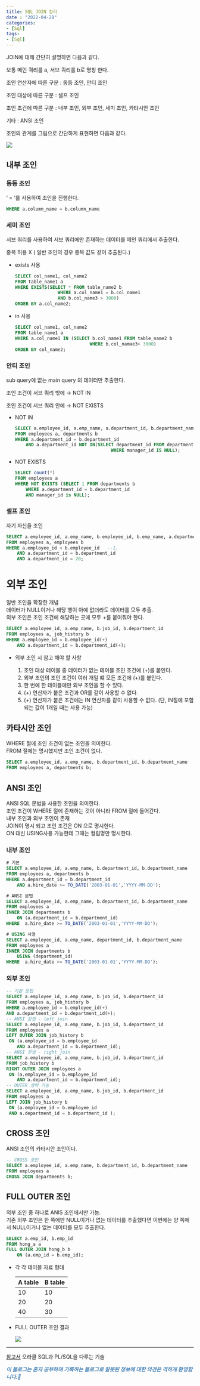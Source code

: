 ```yaml
---
title: SQL JOIN 정리
date : "2022-04-28"
categories:
- [Sql]
tags: 
- [Sql]
---
```



JOIN에 대해 간단히 설명하면 다음과 같다.  

보통 메인 쿼리를 a, 서브 쿼리를 b로 명칭 한다.  

조인 연산자에 따른 구분 : 동등 조인, 안티 조인  

조인 대상에 따른 구분 : 셀프 조인  

조인 조건에 따른 구분 : 내부 조인, 외부 조인, 세미 조인, 카타시안 조인  

기타 : ANSI 조인  

  
조인의 관계를 그림으로 간단하게 표현하면 다음과 같다.  

![](/images/sql_join/join-outer.png)

## 내부 조인

### 동등 조인

‘ = ‘를 사용하여 조인을 진행한다.  

```sql
WHERE a.column_name = b.column_name
```

### 세미 조인

서브 쿼리를 사용하여 서브 쿼리에만 존재하는 데이터를 메인 쿼리에서 추출한다.  

중복 허용 X  ( 일반 조인의 경우 중복 값도 같이 추출된다.)  

- exists 사용
    
    ```sql
    SELECT col_name1, col_name2
    FROM table_name1 a
    WHERE EXISTS(SELECT * FROM table_name2 b
                    WHERE a.col_name1 = b.col_name1
                    AND b.col_name3 > 3000)
    ORDER BY a.col_name2;
    ```
    
- in 사용
    
    ```sql
    SELECT col_name1, col_name2
    FROM table_name1 a
    WHERE a.col_name1 IN (SELECT b.col_name1 FROM table_name2 b
                                WHERE b.col_namae3> 3000)
    ORDER BY col_name2;
    ```
    

### 안티 조인

sub query에 없는 main query 의 데이터만 추출한다.  

조인 조건이 서브 쿼리 밖에 → NOT IN  

조인 조건이 서브 쿼리 안에 → NOT EXISTS  

- NOT IN
    
    ```sql
    SELECT a.employee_id, a.emp_name, a.department_id, b.department_name
    FROM employees a, departments b
    WHERE a.department_id = b.department_id 
        AND a.department_id NOT IN(SELECT department_id FROM departments 
                                        WHERE manager_id IS NULL);
    ```
    
- NOT EXISTS
    
    ```sql
    SELECT count(*)
    FROM employees a
    WHERE NOT EXISTS (SELECT 1 FROM departments b
        WHERE a.department_id = b.department_id 
        AND manager_id is NULL);
    ```
    

### 셀프 조인

자기 자신을 조인  

```sql
SELECT a.employee_id, a.emp_name, b.employee_id, b.emp_name, a.department_id
FROM employees a, employees b
WHERE a.employee_id < b.employee_id   --1.
    AND a.department_id = b.department_id
    AND a.department_id = 20;
```

  

# 외부 조인

일반 조인을 확장한 개념  
데이터가 NULL이거나 해당 행이 아예 없더라도 데이터를 모두 추출.  
외부 조인은 조인 조건에 해당하는 곳에 모두 +를 붙여줘야 한다.  

```sql
SELECT a.employee_id, a.emp_name, b.job_id, b.department_id
FROM employees a, job_history b
WHERE a.employee_id = b.employee_id(+)
    AND a.department_id = b.department_id(+);
```

- 외부 조인 시 참고 해야 할 사항
    
    1. 조인 대상 테이블 중 데이터가 없는 테이블 조인 조건에 (+)를 붙인다.
    2. 외부 조인의 조인 조건이 여러 개일 떄 모든 조건에 (+)를 붙인다.
    3. 한 번에 한 테이블에만 외부 조인을 할 수 있다.
    4. (+) 연산자가 붙은 조건과 OR를 같이 사용할 수 없다.
    5. (+) 연산자가 붙은 조건에는 IN 연산자를 같이 사용할 수 없다. (단, IN절에 포함되는 값이 1개일 때는 사용 가능)
    

## 카타시안 조인

WHERE 절에 조인 조건이 없는 조인을 의미한다.  
FROM 절에는 명시했지만 조인 조건이 없다.  

```sql
SELECT a.employee_id, a.emp_name, b.department_id, b.department_name
FROM employees a, departments b;
```

## ANSI 조인

ANSI SQL 문법을 사용한 조인을 의미한다.  
조인 조건이 WHERE 절에 존재하는 것이 아니라 FROM 절에 들어간다.  
내부 조인과 외부 조인이 존재  
JOIN이 명시 되고 조인 조건은 ON 으로 명시한다.  
ON 대신 USING사용 가능한데 그때는 컬럼명만 명시한다.  

### 내부 조인

```sql
# 기본
SELECT a.employee_id, a.emp_name, b.department_id, b.department_name
FROM employees a, departments b
WHERE a.department_id = b.department_id
    AND a.hire_date >= TO_DATE('2003-01-01','YYYY-MM-DD');

# ANSI 문법
SELECT a.employee_id, a.emp_name, b.department_id, b.department_name
FROM employees a
INNER JOIN departments b
    ON (a.department_id = b.department_id)
WHERE  a.hire_date >= TO_DATE('2003-01-01','YYYY-MM-DD');

# USING 사용
SELECT a.employee_id, a.emp_name, department_id, b.department_name
FROM employees a
INNER JOIN departments b
    USING (department_id)
WHERE  a.hire_date >= TO_DATE('2003-01-01','YYYY-MM-DD');
```

### 외부 조인

```sql
-- 기본 문법
SELECT a.employee_id, a.emp_name, b.job_id, b.department_id
FROM employees a, job_history b
WHERE a.employee_id = b.employee_id(+)
AND a.department_id = b.department_id(+);
-- ANSI 문법 - left join
SELECT a.employee_id, a.emp_name, b.job_id, b.department_id
FROM employees a
LEFT OUTER JOIN job_history b
 ON (a.employee_id = b.employee_id
    AND a.department_id = b.department_id);
-- ANSI 문법 - right join
SELECT a.employee_id, a.emp_name, b.job_id, b.department_id
FROM job_history b
RIGHT OUTER JOIN employees a
 ON (a.employee_id = b.employee_id
    AND a.department_id = b.department_id);
-- OUTER 생략 가능
SELECT a.employee_id, a.emp_name, b.job_id, b.department_id
FROM employees a
LEFT JOIN job_history b
 ON (a.employee_id = b.employee_id
 AND a.department_id = b.department_id );
```

## CROSS 조인

ANSI 조인의 카타시안 조인이다.  

```sql
-- CROSS 조인
SELECT a.employee_id, a.emp_name, b.department_id, b.department_name
FROM employees a
CROSS JOIN departments b;
```

## FULL OUTER 조인

외부 조인 중 하나로 ANIS 조인에서만 가능.  
기존 외부 조인은 한 쪽에만 NULL이거나 없는 데이터를 추출했다면 이번에는 양 쪽에서 NULL이거나 없는 데이터를 모두 추출한다.

```sql
SELECT a.emp_id, b.emp_id
FROM hong_a a
FULL OUTER JOIN hong_b b
    ON (a.emp_id = b.emp_id);
```

- 각 각 테이블 자료 형태
    
    
    | A table | B table |
    | --- | --- |
    | 10  | 10 |
    | 20 | 20 |
    | 40 | 30 |
- FULL OUTER 조인 결과
    
    ![](/images/sql_join/Untitled.png)
    

---

[참고서](http://www.kyobobook.co.kr/product/detailViewKor.laf?mallGb=KOR&ejkGb=KOR&barcode=9788966189984) 오라클 SQL과 PL/SQL을 다루는 기술  
  
**_<span style="color:#4682B4;"> 이 블로그는 혼자 공부하며 기록하는 블로그로 잘못된 정보에 대한 의견은 격하게 환영합니다.🤩 </span>_**